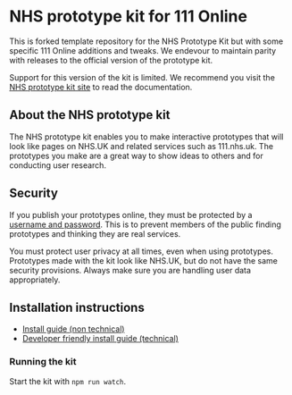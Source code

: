 # NHS prototype kit for 111 Online

This is forked template repository for the NHS Prototype Kit but with some specific 111 Online additions and tweaks. We endevour to maintain parity with releases to the official version of the prototype kit.

Support for this version of the kit is limited. We recommend you visit the <a href="https://prototype-kit.service-manual.nhs.uk">NHS prototype kit site</a> to read the documentation.

## About the NHS prototype kit

The NHS prototype kit enables you to make interactive prototypes that will look like pages on NHS.UK and related services such as 111.nhs.uk. The prototypes you make are a great way to show ideas to others and for conducting user research.

## Security

If you publish your prototypes online, they must be protected by a <a href="https://prototype-kit.service-manual.nhs.uk/how-tos/publish-your-prototype-online">username and password</a>. This is to prevent members of the public finding prototypes and thinking they are real services.

You must protect user privacy at all times, even when using prototypes. Prototypes made with the kit look like NHS.UK, but do not have the same security provisions. Always make sure you are handling user data appropriately.

## Installation instructions

- <a href="https://prototype-kit.service-manual.nhs.uk/install/simple">Install guide (non technical)</a>
- <a href="https://prototype-kit.service-manual.nhs.uk/install/advanced">Developer friendly install guide (technical)</a>

### Running the kit

Start the kit with `npm run watch`.
